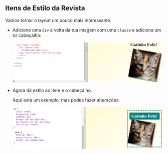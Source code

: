 ## Itens de Estilo da Revista

Vamos tornar o layout um pouco mais interessante.

+ Adicione uma `div` à volta da tua imagem com uma `classe` e adiciona um `h2` cabeçalho:
    
    ![captura de ecrã](images/magazine-item.png)

+ Agora dá estilo ao item e o cabeçalho.
    
    Aqui está um exemplo, mas podes fazer alterações:
    
    ![captura de ecrã](images/magazine-item-style.png)